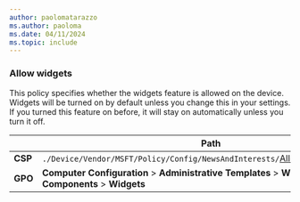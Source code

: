 ```yaml
---
author: paolomatarazzo
ms.author: paoloma
ms.date: 04/11/2024
ms.topic: include
---
```


### Allow widgets

This policy specifies whether the widgets feature is allowed on the device.
Widgets will be turned on by default unless you change this in your settings.
If you turned this feature on before, it will stay on automatically unless you turn it off.

|  | Path |
|--|--|
| **CSP** | `./Device/Vendor/MSFT/Policy/Config/NewsAndInterests/`[AllowNewsAndInterests](/windows/client-management/mdm/policy-csp-newsandinterests#allownewsandinterests) |
| **GPO** | **Computer Configuration**  > **Administrative Templates** > **Windows Components** > **Widgets** |
